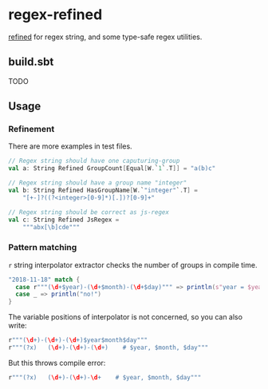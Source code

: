 # regex-refined

[refined](https://github.com/fthomas/refined) for regex string, and some type-safe regex utilities.

## build.sbt

TODO
<!--
```sbt
libraryDependencies += "com.github.Henoc" %% "regex-refined" % "0.1.0"
```
-->

## Usage

### Refinement

There are more examples in test files.

```scala
// Regex string should have one caputuring-group
val a: String Refined GroupCount[Equal[W.`1`.T]] = "a(b)c"

// Regex string should have a group name "integer"
val b: String Refined HasGroupName[W.`"integer"`.T] =
    "[+-]?((?<integer>[0-9]*)[.])?[0-9]+"

// Regex string should be correct as js-regex
val c: String Refined JsRegex =
    """abx[\b]cde"""
```

### Pattern matching

`r` string interpolator extractor checks the number of groups in compile time.

```scala
"2018-11-18" match {
  case r"""(\d+$year)-(\d+$month)-(\d+$day)""" => println(s"year = $year, month = $month, day = $day")
  case _ => println("no!")
}
```

The variable positions of interpolator is not concerned, so you can also write:

```scala
r"""(\d+)-(\d+)-(\d+)$year$month$day"""
r"""(?x)   (\d+)-(\d+)-(\d+)    # $year, $month, $day"""
```

But this throws compile error:

```scala
r"""(?x)   (\d+)-(\d+)-\d+    # $year, $month, $day"""
```
